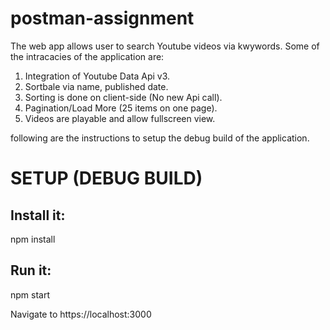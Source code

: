 # postman-assignment

The web app allows user to search Youtube videos via kwywords. Some of the intracacies of the application are:

1. Integration of Youtube Data Api v3.
2. Sortbale via name, published date.
3. Sorting is done on client-side (No new Api call).
4. Pagination/Load More (25 items on one page).
5. Videos are playable and allow fullscreen view.

following are the instructions to setup the debug build of the application.

# SETUP (DEBUG BUILD)

## Install it: 

npm install 

## Run it: 

npm start

Navigate to https://localhost:3000


